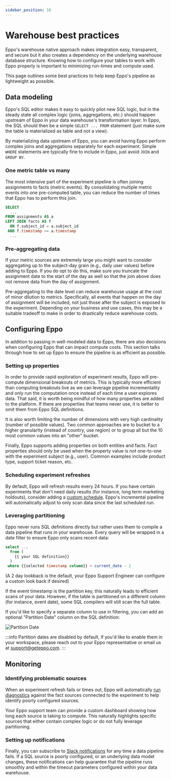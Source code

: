 ```yaml
---
sidebar_position: 10
---
```



# Warehouse best practices

Eppo's warehouse native approach makes integration easy, transparent, and secure but it also creates a dependency on the underlying warehouse database structure. Knowing how to configure your tables to work with Eppo properly is important to minimizing run-times and compute used.

This page outlines some best practices to help keep Eppo's pipeline as lightweight as possible.

## Data modeling

Eppo's SQL editor makes it easy to quickly pilot new SQL logic, but in the steady state all complex logic (joins, aggregations, etc.) should happen upstream of Eppo in your data warehouse's transformation layer. In Eppo, the SQL should then be a simple `SELECT ... FROM` statement (just make sure the table is materialized as table and not a view). 

By materializing data upstream of Eppo, you can avoid having Eppo perform complex joins and aggregations separately for each experiment. Simple `WHERE` statements are typically fine to include in Eppo, just avoid `JOIN` and `GROUP BY`. 

### One metric table vs many

The most intensive part of the experiment pipeline is often joining assignments to facts (metric events). By consolidating multiple metric events into one pre-computed table, you can reduce the number of times that Eppo has to perform this join.

```sql
SELECT 
  ...
FROM assignments AS a
LEFT JOIN facts AS f
  ON f.subject_id = a.subject_id
 AND f.timestamp >= a.timestamp
  ...
```

### Pre-aggregating data

If your metric sources are extremely large you might want to consider aggregating up to the subject-day grain (e.g., daily user values) before adding to Eppo. If you do opt to do this, make sure you truncate the assignment date to the start of the day as well so that the join above does not remove data from the day of assignment.

Pre-aggregating to the date level can reduce warehouse usage at the cost of minor dilution to metrics. Specifically, all events that happen on the day of assignment will be included, not just those after the subject is exposed to the experiment. Depending on your business and use cases, this may be a suitable tradeoff to make in order to drastically reduce warehouse costs.

## Configuring Eppo

In addition to passing in well-modeled data to Eppo, there are also decisions when configuring Eppo that can impact compute costs. This section talks through how to set up Eppo to ensure the pipeline is as efficient as possible.


### Setting up properties

In order to provide rapid exploration of experiment results, Eppo will pre-compute dimensional breakouts of metrics. This is typically more efficient than computing breakouts live as we can leverage pipeline incrementality and only run the computation once instead of each time a user explores data. That said, it is worth being mindful of how many properties are added to the platform. If there are properties that teams never use, it is better to omit them from Eppo SQL definitions.

It is also worth limiting the number of dimensions with very high cardinality (number of possible values). Two common approaches are to bucket to a higher granularity (instead of country, use region) or to group all but the 10 most common values into an "other" bucket.

Finally, Eppo supports adding properties on both entities and facts. Fact properties should only be used when the property value is not one-to-one with the experiment subject (e.g., user). Common examples include product type, support ticket reason, etc.


### Scheduling experiment refreshes

By default, Eppo will refresh results every 24 hours. If you have certain experiments that don't need daily results (for instance, long term marketing holdouts), consider adding a [custom schedule](/administration/experiment-schedule-settings). Eppo's incremental pipeline will automatically adjust to only scan data since the last scheduled run.

### Leveraging partitioning 

Eppo never runs SQL definitions directly but rather uses them to compile a data pipeline that runs in your warehouse. Every query will be wrapped in a date filter to ensure Eppo only scans recent data:

```sql
select ...
  from (
    {{ your SQL definition}}
  )
 where {{selected timestamp column}} > current_date - 2
```
(A 2 day lookback is the default, your Eppo Support Engineer can configure a custom look back if desired)

If the event timestamp is the partition key, this naturally leads to efficient scans of your data. However, if the table is partitioned on a different column (for instance, event date), some SQL compilers will still scan the full table.

If you'd like to specify a separate column to use in filtering, you can add an optional "Partition Date" column on the SQL definition:

![Partition Date](/img/data-management/best-practices/partition_date.png)

:::info
Partition dates are disabled by default, if you'd like to enable them in your workspace, please reach out to your Eppo representative or email us at support@geteppo.com.
:::

## Monitoring

### Identifying problematic sources

When an experiment refresh fails or times out, Eppo will automatically [run diagnostics](/data-management/source-diagnostics) against the fact sources connected to the experiment to help identify poorly configured sources.

Your Eppo support team can provide a custom dashboard showing how long each source is taking to compute. This naturally highlights specific sources that either contain complex logic or do not fully leverage partitioning.

### Setting up notifications

Finally, you can subscribe to [Slack notifications](/administration/slack-notifications) for any time a data pipeline fails. If a SQL source is poorly configured, or an underlying data model changes, these notifications can help guarantee that the pipeline runs smoothly and within the timeout parameters configured within your data warehouse. 
